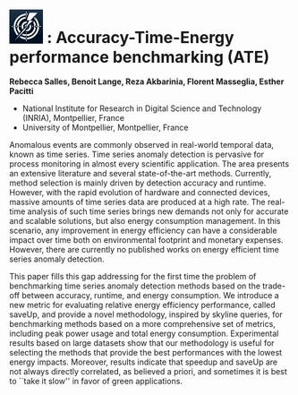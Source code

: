 # <img src="ATE logo.png" width="12%" /> : Accuracy-Time-Energy performance benchmarking (ATE)

**Rebecca Salles, Benoit Lange, Reza Akbarinia, Florent Masseglia, Esther Pacitti**

- National Institute for Research in Digital Science and Technology (INRIA), Montpellier, France
- University of Montpellier, Montpellier, France

Anomalous events are commonly observed in real-world temporal data, known as time series. Time series anomaly detection is pervasive for process monitoring in almost every scientific application. The area presents an extensive literature and several state-of-the-art methods. Currently, method selection is mainly driven by detection accuracy and runtime. However, with the rapid evolution of hardware and connected devices, massive amounts of time series data are produced at a high rate. The real-time analysis of such time series brings new demands not only for accurate and scalable solutions, but also energy consumption management. In this scenario, any improvement in energy efficiency can have a considerable impact over time both on environmental footprint and monetary expenses. However, there are currently no published works on energy efficient time series anomaly detection. 

This paper fills this gap addressing for the first time the problem of benchmarking time series anomaly detection methods based on the trade-off between accuracy, runtime, and energy consumption. We introduce a new metric for evaluating relative energy efficiency performance, called saveUp, and provide a novel methodology, inspired by skyline queries, for benchmarking methods based on a more comprehensive set of metrics, including peak power usage and total energy consumption. Experimental results based on large datasets show that our methodology is useful for selecting the methods that provide the best performances with the lowest energy impacts. Moreover, results indicate that speedup and saveUp are not always directly correlated, as believed a priori, and sometimes it is best to ``take it slow'' in favor of green applications.
